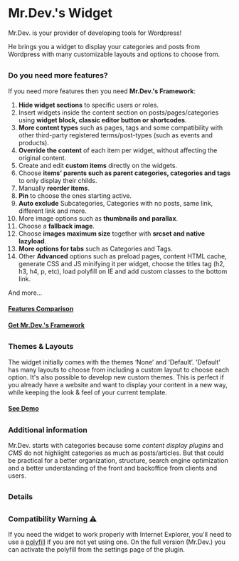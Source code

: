 # Mr.Dev.'s Widget
Mr.Dev. is your provider of developing tools for Wordpress!

He brings you a widget to display your categories and posts from Wordpress with many customizable layouts and options to choose from. 

##
### Do you need more features?
If you need more features then you need **Mr.Dev.'s Framework**:

1.  **Hide widget sections** to specific users or roles.
2.  Insert widgets inside the content section on posts/pages/categories using **widget block, classic editor button or shortcodes**.
3.  **More content types** such as pages, tags and some compatibility with other third-party registered terms/post-types (such as events and products).
4.  **Override the content** of each item per widget, without affecting the original content.
5.  Create and edit **custom items** directly on the widgets.
6.  Choose **items' parents such as parent categories, categories and tags** to only display their childs.
7.  Manually **reorder items**.
8.  **Pin** to choose the ones starting active.
9.  **Auto exclude** Subcategories, Categories with no posts, same link, different link and more.
10.  More image options such as **thumbnails and parallax**.
11.  Choose a **fallback image**.
12.  Choose **images maximum size** together with **srcset and native lazyload**.
13.  **More options for tabs** such as Categories and Tags.
14.  Other **Advanced** options such as preload pages, content HTML cache, generate CSS and JS minifying it per widget, choose the titles tag (h2, h3, h4, p, etc), load polyfill on IE and add custom classes to the bottom link.

And more...

#### [Features Comparison](https://marcosrego.com/en/web-en/mrplugins-features/)

#### [Get Mr.Dev.'s Framework](https://marcosrego.com/en/web-en/mrdev-en/)

##
### Themes & Layouts
The widget initially comes with the themes ‘None’ and ‘Default’.
'Default' has many layouts to choose from including a custom layout to choose each option. It's also possible to develop new custom themes. This is perfect if you already have a website and want to display your content in a new way, while keeping the look & feel of your current template.

#### [See Demo](https://marcosrego.com/en/web-en/mrwidgets-themes/)

##
### Additional information
Mr.Dev. starts with categories because some *content display plugins* and *CMS* do not highlight categories as much as posts/articles. But that could be practical for a better organization, structure, search engine optimization and a better understanding of the front and backoffice from clients and users.

##
### Details


##
### Compatibility Warning ⚠ 
If you need the widget to work properly with Internet Explorer, you'll need to use a [polyfill](https://polyfill.io/v3/) if you are not yet using one. On the full version (Mr.Dev.) you can activate the polyfill from the settings page of the plugin.
